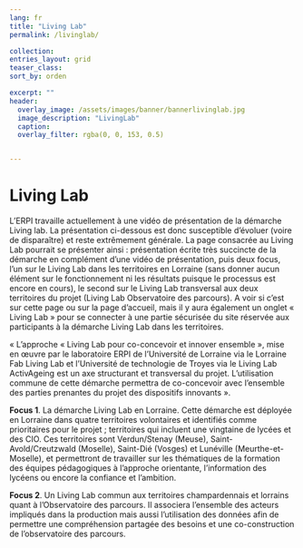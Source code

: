 ```yaml
---
lang: fr
title: "Living Lab"
permalink: /livinglab/

collection: 
entries_layout: grid
teaser_class: 
sort_by: orden 

excerpt: ""
header:
  overlay_image: /assets/images/banner/bannerlivinglab.jpg
  image_description: "LivingLab"
  caption: 
  overlay_filter: rgba(0, 0, 153, 0.5)


---
```


# Living Lab


L’ERPI travaille actuellement à une vidéo de présentation de la démarche Living lab. La présentation ci-dessous est donc susceptible d’évoluer (voire de disparaître) et reste extrêmement générale. La page consacrée au Living Lab pourrait se présenter ainsi : présentation écrite très succincte de la démarche en complément d’une vidéo de présentation, puis deux focus, l’un sur le Living Lab dans les territoires en Lorraine (sans donner aucun élément sur le fonctionnement ni les résultats puisque le processus est encore en cours), le second sur le Living Lab transversal aux deux territoires du projet (Living Lab Observatoire des parcours). 
A voir si c’est sur cette page ou sur la page d’accueil, mais il y aura également un onglet « Living Lab » pour se connecter à une partie sécurisée du site réservée aux participants à la démarche Living Lab dans les territoires.

« L’approche « Living Lab pour co-concevoir et innover ensemble », mise en œuvre par le laboratoire ERPI de l’Université de Lorraine via le Lorraine Fab Living Lab et l’Université de technologie de Troyes via le Living Lab ActivAgeing est un axe structurant et transversal du projet. L’utilisation commune de cette démarche permettra de co-concevoir avec l’ensemble des parties prenantes du projet des dispositifs innovants ».

**Focus 1**. La démarche Living Lab en Lorraine. Cette démarche est déployée en Lorraine dans quatre territoires volontaires et identifiés comme prioritaires pour le projet ; territoires qui incluent une vingtaine de lycées et des CIO. Ces territoires sont Verdun/Stenay (Meuse), Saint-Avold/Creutzwald (Moselle), Saint-Dié (Vosges) et Lunéville (Meurthe-et-Moselle), et permettront de travailler sur les thématiques de la formation des équipes pédagogiques à l’approche orientante, l’information des lycéens ou encore la confiance et l’ambition.

**Focus 2**. Un Living Lab commun aux territoires champardennais et lorrains quant à l’Observatoire des parcours. Il associera l’ensemble des acteurs impliqués dans la production mais aussi l’utilisation des données afin de permettre une compréhension partagée des besoins et une co-construction de l’observatoire des parcours.

